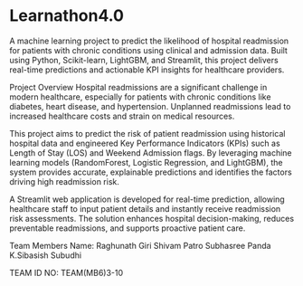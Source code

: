 # Learnathon4.0
A machine learning project to predict the likelihood of hospital readmission for patients with chronic conditions using clinical and admission data. Built using Python, Scikit-learn, LightGBM, and Streamlit, this project delivers real-time predictions and actionable KPI insights for healthcare providers.

Project Overview
Hospital readmissions are a significant challenge in modern healthcare, especially for patients with chronic conditions like diabetes, heart disease, and hypertension. Unplanned readmissions lead to increased healthcare costs and strain on medical resources.

This project aims to predict the risk of patient readmission using historical hospital data and engineered Key Performance Indicators (KPIs) such as Length of Stay (LOS) and Weekend Admission flags. By leveraging machine learning models (RandomForest, Logistic Regression, and LightGBM), the system provides accurate, explainable predictions and identifies the factors driving high readmission risk.

A Streamlit web application is developed for real-time prediction, allowing healthcare staff to input patient details and instantly receive readmission risk assessments. The solution enhances hospital decision-making, reduces preventable readmissions, and supports proactive patient care.

Team Members Name: Raghunath Giri
                   Shivam Patro
                   Subhasree Panda
                   K.Sibasish Subudhi 

TEAM ID NO: TEAM(MB6)3-10
                   

            
                
